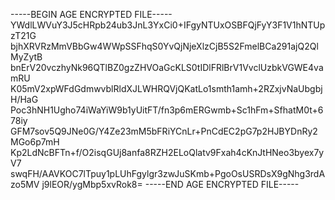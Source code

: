 -----BEGIN AGE ENCRYPTED FILE-----
YWdlLWVuY3J5cHRpb24ub3JnL3YxCi0+IFgyNTUxOSBFQjFyY3F1V1hNTUpzT21G
bjhXRVRzMmVBbGw4WWpSSFhqS0YvQjNjeXlzCjB5S2FmelBCa291ajQ2QlMyZytB
bnErV20vczhyNk96QTlBZ0gzZHVOaGcKLS0tIDlFRlBrV1VvclUzbkVGWE4vamRU
K05mV2xpWFdGdmwvblRldXJLWHRQVjQKatLo1smth1amh+2RZxjvNaUbgbjH/HaG
Poc3hNH1Ugho74iWaYiW9b1yUitFT/fn3p6mERGwmb+Sc1hFm+SfhatM0t+678iy
GFM7sov5Q9JNe0G/Y4Ze23mM5bFRiYCnLr+PnCdEC2pG7p2HJBYDnRy2MGo6p7mH
Kp2LdNcBFTn+f/O2isqGUj8anfa8RZH2ELoQlatv9Fxah4cKnJtHNeo3byex7yV7
swqFH/AAVKOC7lTpuy1pLUhFgylgr3zwJuSKmb+PgoOsUSRDsX9gNhg3rdAzo5MV
j9lEOR/ygMbp5xvRok8=
-----END AGE ENCRYPTED FILE-----
